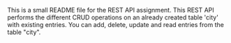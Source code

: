 This is a small README file for the REST API assignment.
This REST API performs the different CRUD operations on an already created table 'city' with existing entries.
You can add, delete, update and read entries from the table "city".
